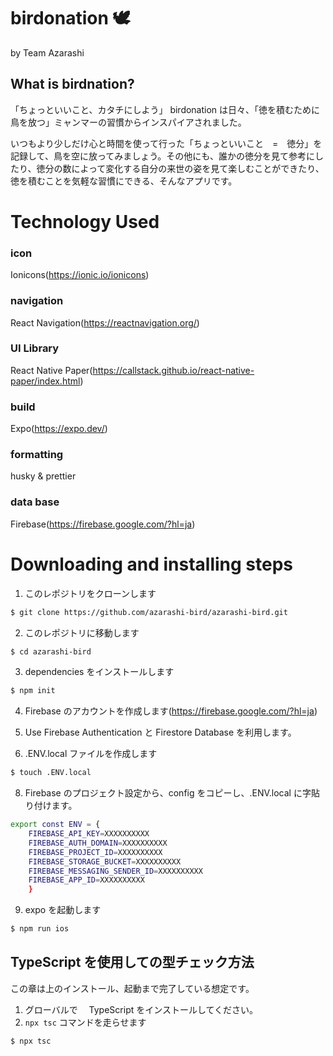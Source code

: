 # birdonation 🕊

by Team Azarashi

## What is birdnation?

「ちょっといいこと、カタチにしよう」
birdonation は日々、「徳を積むために鳥を放つ」ミャンマーの習慣からインスパイアされました。

いつもより少しだけ心と時間を使って行った「ちょっといいこと　=　徳分」を記録して、鳥を空に放ってみましょう。その他にも、誰かの徳分を見て参考にしたり、徳分の数によって変化する自分の来世の姿を見て楽しむことができたり、徳を積むことを気軽な習慣にできる、そんなアプリです。

# Technology Used

### icon

Ionicons(https://ionic.io/ionicons)

### navigation

React Navigation(https://reactnavigation.org/)

### UI Library

React Native Paper(https://callstack.github.io/react-native-paper/index.html)

### build

Expo(https://expo.dev/)

### formatting

husky & prettier

### data base

Firebase(https://firebase.google.com/?hl=ja)

# Downloading and installing steps

1. このレポジトリをクローンします

```bash
$ git clone https://github.com/azarashi-bird/azarashi-bird.git
```

2. このレポジトリに移動します

```bash
$ cd azarashi-bird
```

3. dependencies をインストールします

```bash
$ npm init
```

4. Firebase のアカウントを作成します(https://firebase.google.com/?hl=ja)

5. Use Firebase Authentication と Firestore Database を利用します。

6. .ENV.local ファイルを作成します

```bash
$ touch .ENV.local
```

8. Firebase のプロジェクト設定から、config をコピーし、.ENV.local に字貼り付けます。

```bash
export const ENV = {
    FIREBASE_API_KEY=XXXXXXXXXX
    FIREBASE_AUTH_DOMAIN=XXXXXXXXXX
    FIREBASE_PROJECT_ID=XXXXXXXXXX
    FIREBASE_STORAGE_BUCKET=XXXXXXXXXX
    FIREBASE_MESSAGING_SENDER_ID=XXXXXXXXXX
    FIREBASE_APP_ID=XXXXXXXXXX
    }
```

9. expo を起動します

```bash
$ npm run ios
```

## TypeScript を使用しての型チェック方法

この章は上のインストール、起動まで完了している想定です。

1. グローバルで　 TypeScript をインストールしてください。
2. `npx tsc` コマンドを走らせます

```bash
$ npx tsc
```
